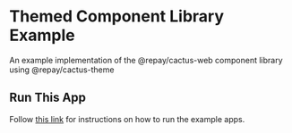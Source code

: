 # Themed Component Library Example

An example implementation of the @repay/cactus-web component library using @repay/cactus-theme

## Run This App

Follow [this link](../../README.md#running-example-apps) for instructions on how to run the example apps.
